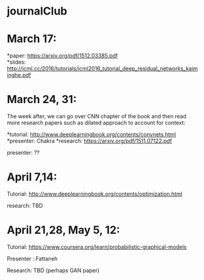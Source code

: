 # journalClub

# March 17:
*paper: https://arxiv.org/pdf/1512.03385.pdf     
*slides: http://icml.cc/2016/tutorials/icml2016_tutorial_deep_residual_networks_kaiminghe.pdf 



# March 24, 31:
The week after, we can go over CNN chapter of the book and then read more research papers such as dilated approach to account for context:

*tutorial: http://www.deeplearningbook.org/contents/convnets.html
*presenter: Chakra
*research: https://arxiv.org/pdf/1511.07122.pdf

presenter:  ??


# April 7,14:
Tutorial: http://www.deeplearningbook.org/contents/optimization.html

research: TBD

# April 21,28, May 5, 12:
Tutorial: https://www.coursera.org/learn/probabilistic-graphical-models

Presenter : Fattaneh

Research: TBD (perhaps GAN paper)





 

